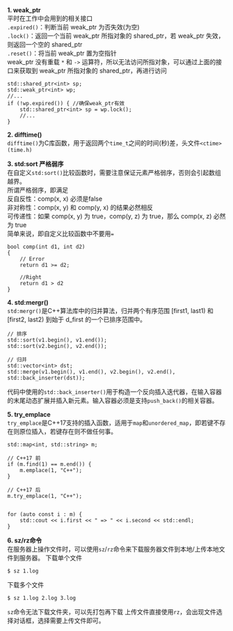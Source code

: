**1. weak_ptr**  
平时在工作中会用到的相关接口  
`.expired()`：判断当前 weak_ptr 为否失效(为空)  
`.lock()`：返回一个当前 weak_ptr 所指对象的 shared_ptr，若 weak_ptr 失效，则返回一个空的 shared_ptr  
`.reset()`：将当前 weak_ptr 置为空指针  
weak_ptr 没有重载 `*` 和 `->` 运算符，所以无法访问所指对象，可以通过上面的接口来获取到 weak_ptr 所指对象的 shared_ptr，再进行访问  
```
std::shared_ptr<int> sp;
std::weak_ptr<int> wp;
//...
if (!wp.expired()) { //确保weak_ptr有效
    std::shared_ptr<int> sp = wp.lock();
    //...
}
```

**2. difftime()**  
`difftime()`为C库函数，用于返回两个`time_t`之间的时间(秒)差，头文件`<ctime>(time.h)`

**3. std:sort 严格弱序**  
在自定义`std:sort()`比较函数时，需要注意保证元素严格弱序，否则会引起数组越界。  
所谓严格弱序，即满足  
反自反性：comp(x, x) 必须是false  
非对称性：comp(x, y) 和 comp(y, x) 的结果必然相反  
可传递性：如果 comp(x, y) 为 true，comp(y, z) 为 true，那么 comp(x, z) 必然为 true  
简单来说，即自定义比较函数中不要用`=`  
```
bool comp(int d1, int d2)
{
    // Error
    return d1 >= d2;

    //Right
    return d1 > d2
}
```

**4. std:mergr()**  
`std:mergr()`是C++算法库中的归并算法，归并两个有序范围 [first1, last1) 和 [first2, last2) 到始于 d_first 的一个已排序范围中。  
```
// 排序
std::sort(v1.begin(), v1.end());
std::sort(v2.begin(), v2.end());

// 归并
std::vector<int> dst;
std::merge(v1.begin(), v1.end(), v2.begin(), v2.end(), std::back_inserter(dst));
```
代码中使用的`std::back_inserter()`用于构造一个反向插入迭代器，在输入容器的末尾动态扩展并插入新元素。输入容器必须是支持`push_back()`的相关容器。  

**5. try_emplace**  
`try_emplace`是C++17支持的插入函数，适用于`map`和`unordered_map`，即若键不存在则原位插入，若键存在则不做任何事。
```
std::map<int, std::string> m;

// C++17 前
if (m.find(1) == m.end()) {
    m.emplace(1, "C++");
}

// C++17 后
m.try_emplace(1, "C++");


for (auto const i : m) {
    std::cout << i.first << " => " << i.second << std::endl;
}
```

**6. sz/rz命令**  
在服务器上操作文件时，可以使用`sz`/`rz`命令来下载服务器文件到本地/上传本地文件到服务器。
下载单个文件
```
$ sz 1.log
```
下载多个文件
```
$ sz 1.log 2.log 3.log
```
`sz`命令无法下载文件夹，可以先打包再下载
上传文件直接使用`rz`，会出现文件选择对话框，选择需要上传文件即可。

